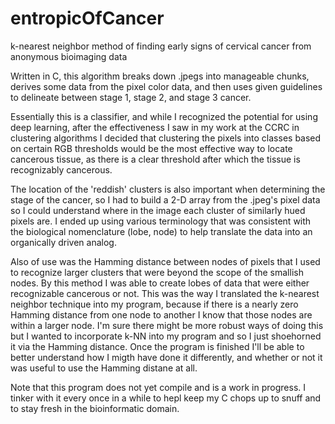 # entropicOfCancer
k-nearest neighbor method of finding early signs of cervical cancer from anonymous bioimaging data

Written in C, this algorithm breaks down .jpegs into manageable chunks, derives some data from the pixel color data,
and then uses given guidelines to delineate between stage 1, stage 2, and stage 3 cancer. 

Essentially this is a classifier, and while I recognized the potential for using deep learning, after the effectiveness I saw
in my work at the CCRC in clustering algorithms I decided that clustering the pixels into classes based on certain RGB thresholds would
be the most effective way to locate cancerous tissue, as there is a clear threshold after which the tissue is recognizably cancerous. 

The location of the 'reddish' clusters is also important when determining the stage of the cancer, so I had to build a 2-D array from the .jpeg's 
pixel data so I could understand where in the image each cluster of similarly hued pixels are. I ended up using various terminology that was consistent
with the biological nomenclature (lobe, node) to help translate the data into an organically driven analog.

Also of use was the Hamming distance between nodes of pixels that I used to recognize larger clusters that were beyond the scope of the smallish nodes.
By this method I was able to create lobes of data that were either recognizable cancerous or not. This was the way I translated the k-nearest neighbor technique
into my program, because if there is a nearly zero Hamming distance from one node to another I know that those nodes are within a larger node. I'm sure there might be more robust ways of doing this
but I wanted to incorporate k-NN into my program and so I just shoehorned it via the Hamming distance. Once the program is finished I'll be able to better understand
how I migth have done it differently, and whether or not it was useful to use the Hamming distane at all. 

Note that this program does not yet compile and is a work in progress. I tinker with it every once in a while to hepl keep my C chops up to snuff
and to stay fresh in the bioinformatic domain. 
